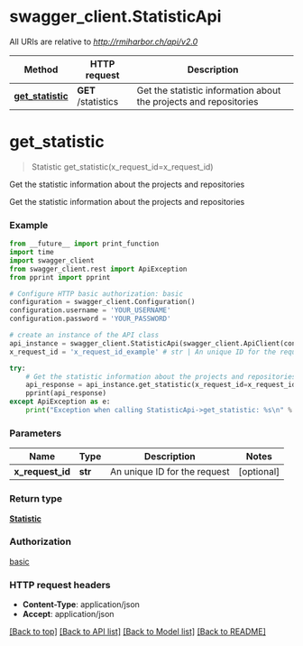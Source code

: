 # swagger_client.StatisticApi

All URIs are relative to *http://rmiharbor.ch/api/v2.0*

Method | HTTP request | Description
------------- | ------------- | -------------
[**get_statistic**](StatisticApi.md#get_statistic) | **GET** /statistics | Get the statistic information about the projects and repositories


# **get_statistic**
> Statistic get_statistic(x_request_id=x_request_id)

Get the statistic information about the projects and repositories

Get the statistic information about the projects and repositories

### Example
```python
from __future__ import print_function
import time
import swagger_client
from swagger_client.rest import ApiException
from pprint import pprint

# Configure HTTP basic authorization: basic
configuration = swagger_client.Configuration()
configuration.username = 'YOUR_USERNAME'
configuration.password = 'YOUR_PASSWORD'

# create an instance of the API class
api_instance = swagger_client.StatisticApi(swagger_client.ApiClient(configuration))
x_request_id = 'x_request_id_example' # str | An unique ID for the request (optional)

try:
    # Get the statistic information about the projects and repositories
    api_response = api_instance.get_statistic(x_request_id=x_request_id)
    pprint(api_response)
except ApiException as e:
    print("Exception when calling StatisticApi->get_statistic: %s\n" % e)
```

### Parameters

Name | Type | Description  | Notes
------------- | ------------- | ------------- | -------------
 **x_request_id** | **str**| An unique ID for the request | [optional] 

### Return type

[**Statistic**](Statistic.md)

### Authorization

[basic](../README.md#basic)

### HTTP request headers

 - **Content-Type**: application/json
 - **Accept**: application/json

[[Back to top]](#) [[Back to API list]](../README.md#documentation-for-api-endpoints) [[Back to Model list]](../README.md#documentation-for-models) [[Back to README]](../README.md)

